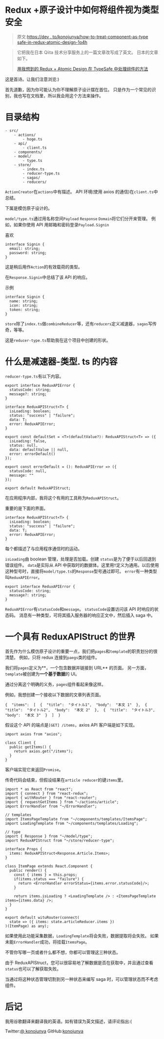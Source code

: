 # Redux +原子设计中如何将组件视为类型安全

> 原文:[https://dev . to/konojunya/how-to-treat-component-as-type safe-in-redux-atomic-design-1o4h](https://dev.to/konojunya/how-to-treat-component-as-typesafe-in-redux--atomic-design-1o4h)

> 它把我在日本 Qiita 技术分享服务上的一篇文章改写成了英文。
> 日本的文章如下。
> 
> [用我想到的 Redux + Atomic Design 在 TypeSafe 中处理组件的方法](https://qiita.com/konojunya/items/5042da2257bb1a85fcac)

这是首诗。让我们注意浏览:)

首先道歉，因为你可能认为你不理解原子设计摆在首位。
只是作为一个常见的识别，我也写在文档里，所以我会用这个方法来操作。

# [](#directory-structure)目录结构

```
- src/
    - actions/
        - hoge.ts
    - api/
        - client.ts
    - components/
    - model/
        - type.ts
    - store/
        - index.ts
        - reducer-type.ts
        - sagas/
        - reducers/ 
```

`ActionCreator`在`actions`中有描述。
API 环境(使用 axios 的通信)在`client.ts`中总结。

下属是模仿原子设计的。

`model/type.ts`通过用名称空间`Payload` `Response` `Domain`将它们分开来管理。
例如，如果你使用 API 用邮箱和密码登录`Payload.Signin`

喜欢

```
interface Signin {
  email: string;
  password: string;
} 
```

这是稍后用作`Action`的有效载荷的类型。

在`Response.Signin`中总结了该 API 的响应。

示例

```
interface Signin {
  name: string;
  icon: string;
  token: string;
} 
```

`store`除了`index.ts`做`combineReducer`等，还有`reducers`定义减速器，`sagas`写传奇，等等。

这是`reducer-type.ts`帮助我在这个项目中创建的形状。

# [](#what-is-contents-of-reducertypets)什么是减速器-类型. ts 的内容

`reducer-type.ts`有以下内容。

```
export interface ReduxAPIError {
  statusCode: string;
  message?: string;
}

interface ReduxAPIStruct<T> {
  isLoading: boolean;
  status: "success" | "failure";
  data: T;
  error: ReduxAPIError;
}

export const defaultSet = <T>(defaultValue?): ReduxAPIStruct<T> => ({
  isLoading: false,
  status: null,
  data: defaultValue || null,
  error: errorDefault()
});

export const errorDefault = (): ReduxAPIError => ({
  statusCode: null,
  message: ""
});

export default ReduxAPIStruct; 
```

在应用程序内部，我将这个有用的工具称为`ReduxAPIStruct`。

重要的是下面的界面。

```
interface ReduxAPIStruct<T> {
  isLoading: boolean;
  status: "success" | "failure";
  data: T;
  error: ReduxAPIError;
} 
```

每个都描述了与应用程序通信时的运动。

`isLoading`由 boolean 管理，处理是否加载。创建
`status`是为了便于以后回退到错误组件。
`data`是实际从 API 中获取时的数据体。这里用`T`定义为通用。以后使用这种型号时，直接将`model/type.ts`的`Response`型号通过即可。
`error`有一种类型叫`ReduxAPIError`。

```
export interface ReduxAPIError {
  statusCode: string;
  message?: string;
} 
```

`ReduxAPIError`有`statusCode`和`message`。
`statusCode`设置访问该 API 时响应的状态码。
消息有一种类型，可将其插入服务器的响应正文中，然后插入 saga 中。

# [](#a-world-with-reduxapistruct)一个具有 ReduxAPIStruct 的世界

首先作为什么模仿原子设计的重要一点，我们把`pages`和`template`的职责划分的很清楚。
例如，只将 redux 连接到`paegs`类的组件。

我们将`pages`定义为**，一个包含数据并链接到 URL** 的页面。
另一方面，`template`被创建为**一个基于数据**的 UI。

通过分离这个明确的义务，`pages`组件看起来像这样。

例如，我想创建一个接收以下数据的文章列表页面。

```
{  "items":  [  {  "title":  "タイトル1",  "body":  "本文 1"  },  {  "title":  "タイトル2",  "body":  "本文 2"  },  {  "title":  "タイトル3",  "body":  "本文 3"  }  ]  } 
```

假设这个 API 的端点是`[GET] /items`，axios API 客户端是如下实现。

```
import axios from "axios";

class Client {
  public getItems() {
    return axios.get("/items");
  }
} 
```

客户端实现它来返回`Promise`。

传奇代码会结束，但假设结果在`article reducer`的键`items`里。

```
import * as React from "react";
import { connect } from "react-redux";
import { withRouter } from "react-router";
import { requestGetItems } from "~/actions/article";
import ErrorHandler from "~/ErrorHandler";

// templates
import ItemsPageTemplate from "~/components/templates/ItemsPage";
import LoadingTemplate from "~/components/templates/Loading";

// type
import { Response } from "~/model/type";
import ReduxAPIStruct from "~/store/reducer-type";

interface Props {
  items: ReduxAPIStruct<Response.Article.Items>;
}

class ItemPage extends React.Component {
  public render() {
    const { items } = this.props;
    if(items.status === "failure") {
      return <ErrorHandler errorStatus={items.error.statusCode}/>;
    }

    return items.isLoading ? <LoadingTemplate /> : <ItemsPageTemplate items={items.data} />;
  }
}

export default wituRouter(connect(
  state => ({ items: state.articleReducer.items })
)(ItemPage) as any); 
```

如果使用此功能采集数据，`LoadingTemplate`将会失败，数据提取将会失败。
如果未能`ErrorHandler`成功，将挂载`ItemsPage`。

不管你写哪一页或者什么都不想，你都可以管理这三种状态。

由于 ReduxAPIStruct，您可以很容易地了解数据是否在获取中，并且通过查看`status`也可以了解获取失败。

当通过将这种状态管理切割到另一种状态来编写 saga 时，可以管理状态而不考虑组件。

# [](#afterword)后记

我用谷歌翻译来翻译我的英语。如有错误为英文描述，请评论指出:(

Twitter:[@ konojunya](https://twitter.com/konojunya)
GitHub:[konojunya](https://github.com/konojunya)